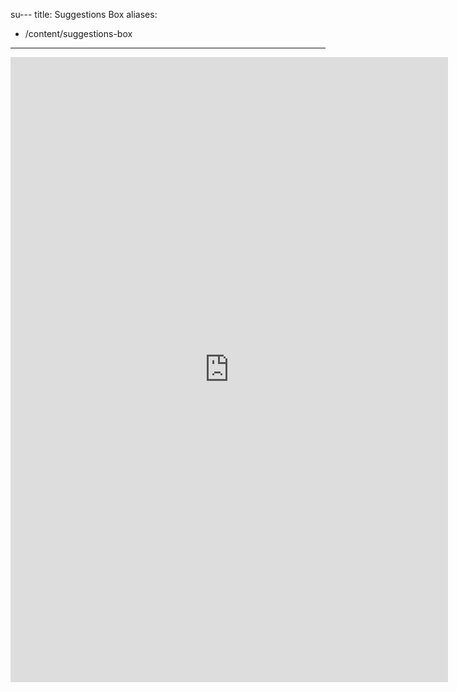 su---
title: Suggestions Box
aliases:
  - /content/suggestions-box
---

<iframe
  src="https://docs.google.com/forms/d/e/1FAIpQLSdqSTmQUzVpJ8E-oA7A7kG3Dc2iNVh5l9Na92x4lY_rFmPahg/viewform?embedded=true"
  class="w-100"
  width="700"
  height="1000"
  marginheight="0"
  marginwidth="0"
  frameborder="0"
>
  Loading...
</iframe>
